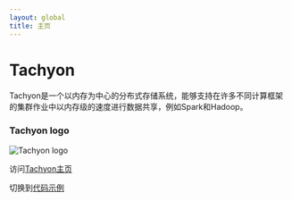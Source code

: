 ```yaml
---
layout: global
title: 主页
---
```

# Tachyon
Tachyon是一个以内存为中心的分布式存储系统，能够支持在许多不同计算框架的集群作业中以内存级的速度进行数据共享，例如Spark和Hadoop。

### Tachyon logo
![Tachyon logo]({{site.data.img.logo}})

访问[Tachyon主页]({{site.data.link.tachyon-homepage}})

切换到[代码示例](code-example.html)
